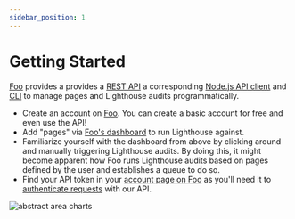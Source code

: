 ```yaml
---
sidebar_position: 1
---
```


# Getting Started

[Foo](https://www.foo.software) provides a provides a [REST API](/docs/api/endpoints) a corresponding [Node.js API client](/docs/api-client) and [CLI](/docs/api-cli) to manage pages and Lighthouse audits programmatically.

- Create an account on [Foo](https://www.foo.software/register). You can create a basic account for free and even use the API!
- Add "pages" via [Foo's dashboard](https://www.foo.software/register) to run Lighthouse against.
- Familiarize yourself with the dashboard from above by clicking around and manually triggering Lighthouse audits. By doing this, it might become apparent how Foo runs Lighthouse audits based on pages defined by the user and establishes a queue to do so.
- Find your API token in your [account page on Foo](https://www.foo.software/account) as you'll need it to [authenticate requests](/docs/api/authentication) with our API.

<img src="/img/wavy-area-chart.png" alt="abstract area charts" />
